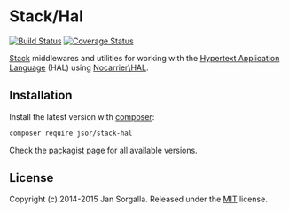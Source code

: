 Stack/Hal
=========

[![Build Status](https://secure.travis-ci.org/jsor/stack-hal.svg?branch=master)](http://travis-ci.org/jsor/stack-hal)
[![Coverage Status](https://img.shields.io/coveralls/jsor/stack-hal.svg?style=flat)](https://coveralls.io/r/jsor/stack-hal)

[Stack](http://stackphp.com) middlewares and utilities for working with the
[Hypertext Application Language](http://tools.ietf.org/html/draft-kelly-json-hal-06)
(HAL) using [Nocarrier\HAL](https://github.com/blongden/hal).

Installation
------------

Install the latest version with [composer](http://getcomposer.org):

```bash
composer require jsor/stack-hal
```

Check the [packagist page](https://packagist.org/packages/jsor/stack-hal) for
all available versions.

License
-------

Copyright (c) 2014-2015 Jan Sorgalla. Released under the [MIT](https://github.com/jsor/stack-hal/blob/master/LICENSE) license.
